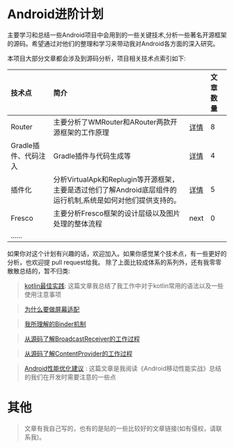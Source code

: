 # Android进阶计划


主要学习和总结一些Android项目中会用到的一些关键技术,分析一些著名开源框架的源码。希望通过对他们的整理和学习来带动我对Android各方面的深入研究。


本项目大部分文章都会涉及到源码分析，项目相关技术点索引如下:


|技术点|简介||文章数量|
|:----|:-----|:-----|:-----|
|Router|主要分析了WMRouter和ARouter两款开源框架的工作原理|<a href="router/README.md">详情</a>|8|
|Gradle插件、代码注入|Gradle插件与代码生成等|<a href="gradle插件与字节码注入/README.md">详情</a>|4|
|插件化|分析VirtualApk和Replugin等开源框架，主要是透过他们了解Android底层组件的运行机制,系统是如何对他们提供支持的。|<a href="插件化/README.md">详情</a>|5|
|Fresco|主要分析Fresco框架的设计层级以及图片处理的整体流程|next|0|
|......| |


如果你对这个计划有兴趣的话，欢迎加入。如果你感觉某个技术点，有一些更好的分析，也欢迎提 pull request给我。 除了上面比较成体系的系列外，还有我零零散散总结的，暂不归类:

> [kotlin最佳实践](零散但很重要/kotlin最佳实践.md): 这篇文章我总结了我工作中对于kotlin常用的语法以及一些使用注意事项

> [为什么要做屏幕适配](零散但很重要/使用dp做屏幕适配会出现的问题.md) 

> [我所理解的Binder机制](零散但很重要/我所理解的Binder机制.md) 

> [从源码了解BroadcastReceiver的工作过程](插件化/VirtualApk/从源码了解BroadcastReceiver的工作过程.md)

> [从源码了解ContentProvider的工作过程](插件化/VirtualApk/从源码了解ContentProvider的工作过程.md)

> [Android性能优化建议](零散但很重要/Android性能优化建议.md) : 这篇文章是我阅读《Android移动性能实战》总结的我们在开发时需要注意的一些点

# 其他

>文章有我自己写的，也有的是贴的一些比较好的文章链接(如有侵权，请联系我)。








